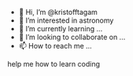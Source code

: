 - 👋 Hi, I’m @kristofftagam
- 👀 I’m interested in astronomy
- 🌱 I’m currently learning ...
- 💞️ I’m looking to collaborate on ...
- 📫 How to reach me ...

help me how to learn coding

<!---
kristofftagam/kristofftagam is a ✨ special ✨ repository because its `README.md` (this file) appears on your GitHub profile.
You can click the Preview link to take a look at your changes.
--->
